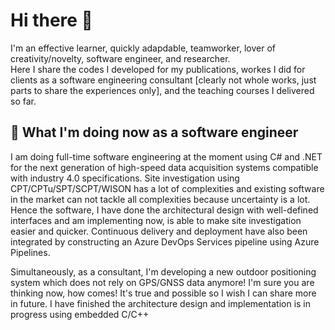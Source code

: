 # Hi there 👋
I'm an effective learner, quickly adapdable, teamworker, lover of creativity/novelty, software engineer, and researcher.<br> 
Here I share the codes I developed for my publications, workes I did for clients as a software engineering consultant [clearly not whole works, just parts to share the experiences only], and the teaching courses I delivered so far.

## 🌱 What I'm doing now as a software engineer
I am doing full-time software engineering at the moment using C# and .NET for the next generation of high-speed data acquisition systems compatible with industry 4.0 specifications. Site investigation using CPT/CPTu/SPT/SCPT/WISON has a lot of complexities and existing software in the market can not tackle all complexities because uncertainty is a lot. Hence the software, I have done the architectural design with well-defined interfaces and am implementing now, is able to make site investigation easier and quicker. Continuous delivery and deployment have also been integrated by constructing an Azure DevOps Services pipeline using Azure Pipelines.<br>

Simultaneously, as a consultant, I'm developing a new outdoor positioning system which does not rely on GPS/GNSS data anymore! I'm sure you are thinking now, how comes! It's true and possible so I wish I can share more in future. I have finished the architecture design and implementation is in progress using embedded C/C++<br>

<!--
## 🌱 What I'm doing now as a researcher
In terms of my research interests, I'm looking forward to collaborating more with seniors for publications on geotechnical, structural and earthquake engineeing.
🔭 <a href="https://scholar.google.co.uk/citations?user=vvp2E48AAAAJ&hl=en">Google Scholar</a>


**mshadlou/mshadlou** is a ✨ _special_ ✨ repository because its `README.md` (this file) appears on your GitHub profile.

Here are some ideas to get you started:

- 🔭 I’m currently working on ...
- 🌱 I’m currently learning ...
- 👯 I’m looking to collaborate on ...
- 🤔 I’m looking for help with ...
- 💬 Ask me about ...
- 📫 How to reach me: ...
- 😄 Pronouns: ...
- ⚡ Fun fact: ...
-->
